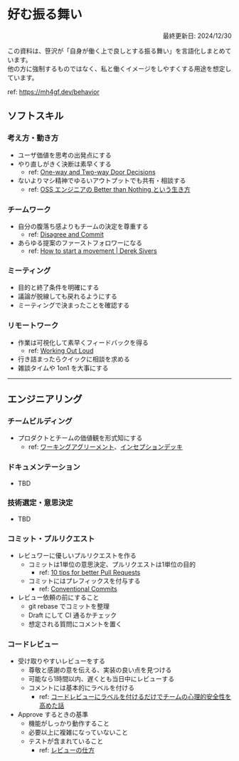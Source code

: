 # 好む振る舞い

<div style="text-align: right;">
最終更新日: 2024/12/30
</div>

この資料は、笹沢が「自身が働く上で良しとする振る舞い」を言語化しまとめています。<br>他の方に強制するものではなく、私と働くイメージをしやすくする用途を想定しています。

ref: https://mh4gf.dev/behavior

## ソフトスキル

### 考え方・動き方

* ユーザ価値を思考の出発点にする
* やり直しがきく決断は素早くする
  * ref: [One-way and Two-way Door Decisions](https://www.inc.com/jeff-haden/amazon-founder-jeff-bezos-this-is-how-successful-people-make-such-smart-decisions.html)
* ないよりマシ精神でゆるいアウトプットでも共有・相談する
  * ref: [OSS エンジニアの Better than Nothing という生き方](https://youtu.be/bnfPUrJQh1I?si=Xj5Mj1_BV-RqDLCA)

### チームワーク

* 自分の腹落ち感よりもチームの決定を尊重する
  * ref: [Disagree and Commit](https://yasuhisa.com/could/article/disagree-and-commit/)
* あらゆる提案のファーストフォロワーになる
  * ref: [How to start a movement | Derek Sivers](https://youtu.be/V74AxCqOTvg?si=yvlbw5vHNauQ-Law)

### ミーティング

* 目的と終了条件を明確にする
* 議論が脱線しても戻れるようにする
* ミーティングで決まったことを確認する

### リモートワーク

* 作業は可視化して素早くフィードバックを得る
  * ref: [Working Out Loud](https://blog.studysapuri.jp/entry/2018/11/14/working-out-loud)
* 行き詰まったらクイックに相談を求める
* 雑談タイムや 1on1 を大事にする

---

## エンジニアリング

### チームビルディング

* プロダクトとチームの価値観を形式知にする
  * ref: [ワーキングアグリーメント](https://www.agile-studio.jp/post/apm-working-agreement)、[インセプションデッキ](https://www.agile-studio.jp/post/apm-inception-deck)

### ドキュメンテーション

* TBD

### 技術選定・意思決定

* TBD

### コミット・プルリクエスト

* レビュワーに優しいプルリクエストを作る
  * コミットは1単位の意思決定、プルリクエストは1単位の目的
    * ref: [10 tips for better Pull Requests](https://blog.ploeh.dk/2015/01/15/10-tips-for-better-pull-requests/)
  * コミットにはプレフィックスを付与する
    * ref: [Conventional Commits](https://www.conventionalcommits.org/ja/v1.0.0)
* レビュー依頼の前にすること
  * git rebase でコミットを整理
  * Draft にして CI 通るかチェック
  * 想定される質問にコメントを置く

### コードレビュー

* 受け取りやすいレビューをする
  * 尊敬と感謝の意を伝える、実装の良い点を見つける
  * 可能なら1時間以内、遅くとも当日中にレビューする
  * コメントには基本的にラベルを付ける
    * ref: [コードレビューにラベルを付けるだけでチームの心理的安全性を高めた話](https://zenn.dev/hacobell_dev/articles/code-review-comment-prefix)
* Approve するときの基準
  * 機能がしっかり動作すること
  * 必要以上に複雑になっていないこと
  * テストが含まれていること
    * ref: [レビューの仕方](https://speakerdeck.com/yosuke_furukawa/rebiyufalseshi-fang)
